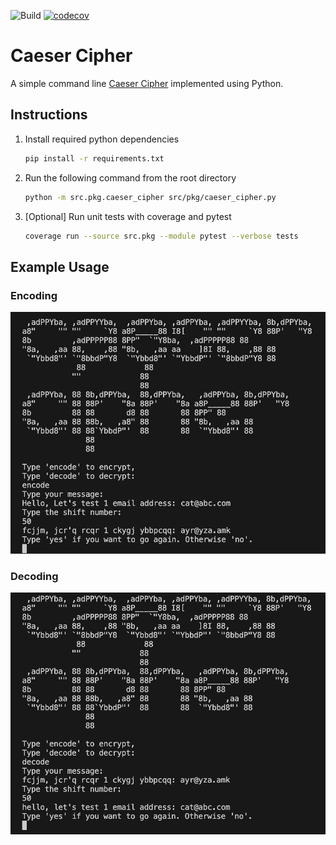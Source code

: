 ![Build](https://github.com/AmilaIndika789/Caeser_Cipher/actions/workflows/build_and_test.yml/badge.svg?branch=main&event=push) [![codecov](https://codecov.io/gh/AmilaIndika789/Caeser_Cipher/graph/badge.svg?token=U2X98VLBZT)](https://codecov.io/gh/AmilaIndika789/Caeser_Cipher) 

# Caeser Cipher 

A simple command line [Caeser Cipher](https://en.wikipedia.org/wiki/Caesar_cipher) implemented using Python.

## Instructions

1. Install required python dependencies

    ~~~zsh
    pip install -r requirements.txt
    ~~~

2. Run the following command from the root directory

    ~~~zsh
    python -m src.pkg.caeser_cipher src/pkg/caeser_cipher.py
    ~~~

3. [Optional] Run unit tests with coverage and pytest

    ~~~bash
    coverage run --source src.pkg --module pytest --verbose tests
    ~~~

## Example Usage
### Encoding
![Example of encoding using caeser cipher](images/encoding.png)

### Decoding
![Example of decoding using caeser cipher](images/decoding.png)
